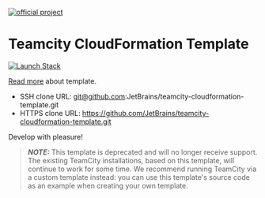 [![official project](http://jb.gg/badges/official.svg)](https://confluence.jetbrains.com/display/ALL/JetBrains+on+GitHub)

# Teamcity CloudFormation Template

[![Launch Stack](https://s3.amazonaws.com/cloudformation-examples/cloudformation-launch-stack.png)](https://console.aws.amazon.com/cloudformation/home#/stacks/new?stackName=test&templateURL=https://cf-templates-x79o4lf3lbbb-us-east-1.s3.amazonaws.com/2021048dtl-teamcity-server.yaml)

[Read more](https://blog.jetbrains.com/teamcity/2017/10/teamcity-aws) about template.

* SSH clone URL: git@github.com:JetBrains/teamcity-cloudformation-template.git
* HTTPS clone URL: https://github.com/JetBrains/teamcity-cloudformation-template.git

Develop with pleasure!

> **_NOTE:_** This template is deprecated and will no longer receive support. The existing TeamCity installations, based on this template, will continue to work for some time. We recommend running TeamCity via a custom template instead: you can use this template's source code as an example when creating your own template.
